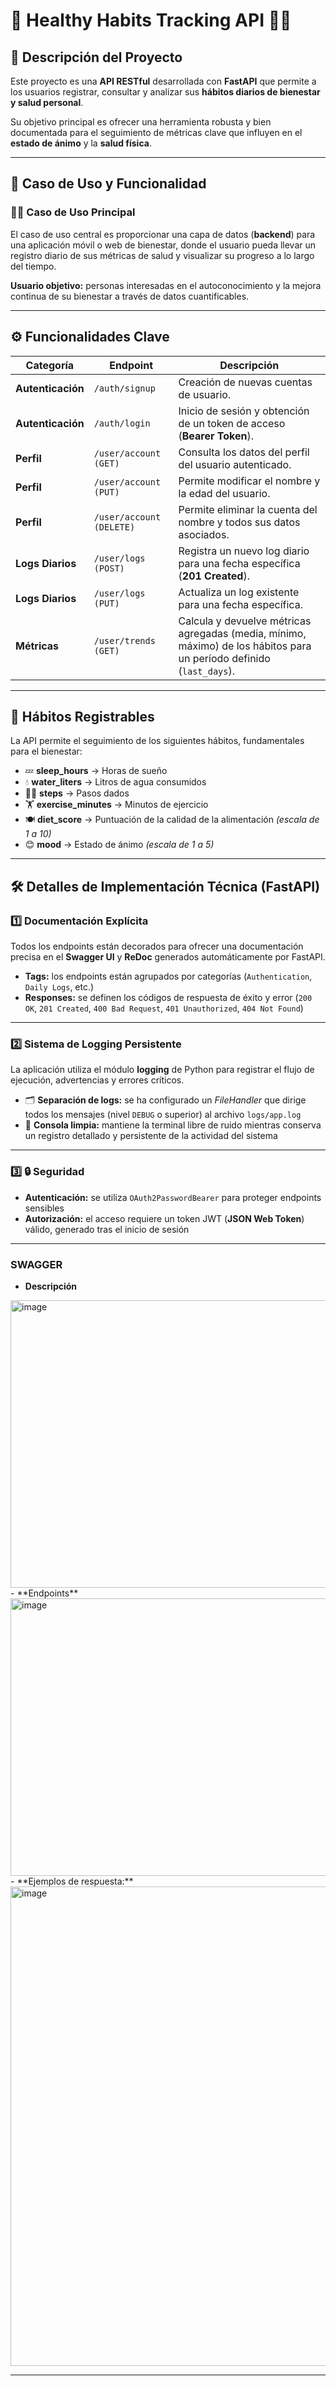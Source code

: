 # 🌿 Healthy Habits Tracking API 🧘‍♀️

## 📝 Descripción del Proyecto

Este proyecto es una **API RESTful** desarrollada con **FastAPI** que permite a los usuarios registrar, consultar y analizar sus **hábitos diarios de bienestar y salud personal**.

Su objetivo principal es ofrecer una herramienta robusta y bien documentada para el seguimiento de métricas clave que influyen en el **estado de ánimo** y la **salud física**.

---

## 🎯 Caso de Uso y Funcionalidad

### 🧘‍♀️ Caso de Uso Principal
El caso de uso central es proporcionar una capa de datos (**backend**) para una aplicación móvil o web de bienestar, donde el usuario pueda llevar un registro diario de sus métricas de salud y visualizar su progreso a lo largo del tiempo.

**Usuario objetivo:** personas interesadas en el autoconocimiento y la mejora continua de su bienestar a través de datos cuantificables.

---

## ⚙️ Funcionalidades Clave

| Categoría | Endpoint | Descripción |
|------------|-----------|-------------|
| **Autenticación** | `/auth/signup` | Creación de nuevas cuentas de usuario. |
| **Autenticación** | `/auth/login` | Inicio de sesión y obtención de un token de acceso (**Bearer Token**). |
| **Perfil** | `/user/account (GET)` | Consulta los datos del perfil del usuario autenticado. |
| **Perfil** | `/user/account (PUT)` | Permite modificar el nombre y la edad del usuario. |
| **Perfil** | `/user/account (DELETE)` | Permite eliminar la cuenta del nombre y todos sus datos asociados. |
| **Logs Diarios** | `/user/logs (POST)` | Registra un nuevo log diario para una fecha específica (**201 Created**). |
| **Logs Diarios** | `/user/logs (PUT)` | Actualiza un log existente para una fecha específica. |
| **Métricas** | `/user/trends (GET)` | Calcula y devuelve métricas agregadas (media, mínimo, máximo) de los hábitos para un período definido (`last_days`). |

---

## 💪 Hábitos Registrables

La API permite el seguimiento de los siguientes hábitos, fundamentales para el bienestar:

- 💤 **sleep_hours** → Horas de sueño  
- 💧 **water_liters** → Litros de agua consumidos  
- 🚶‍♀️ **steps** → Pasos dados  
- 🏋️ **exercise_minutes** → Minutos de ejercicio  
- 🍽️ **diet_score** → Puntuación de la calidad de la alimentación *(escala de 1 a 10)*  
- 😊 **mood** → Estado de ánimo *(escala de 1 a 5)*  

---

## 🛠️ Detalles de Implementación Técnica (FastAPI)

### 1️⃣ Documentación Explícita
Todos los endpoints están decorados para ofrecer una documentación precisa en el **Swagger UI** y **ReDoc** generados automáticamente por FastAPI.

- **Tags:** los endpoints están agrupados por categorías (`Authentication`, `Daily Logs`, etc.)  
- **Responses:** se definen los códigos de respuesta de éxito y error (`200 OK`, `201 Created`, `400 Bad Request`, `401 Unauthorized`, `404 Not Found`)

---

### 2️⃣ Sistema de Logging Persistente

La aplicación utiliza el módulo **logging** de Python para registrar el flujo de ejecución, advertencias y errores críticos.

- 🗂️ **Separación de logs:** se ha configurado un *FileHandler* que dirige todos los mensajes (nivel `DEBUG` o superior) al archivo `logs/app.log`  
- 🧼 **Consola limpia:** mantiene la terminal libre de ruido mientras conserva un registro detallado y persistente de la actividad del sistema  

---

### 3️⃣ 🔒 Seguridad

- **Autenticación:** se utiliza `OAuth2PasswordBearer` para proteger endpoints sensibles  
- **Autorización:** el acceso requiere un token JWT (**JSON Web Token**) válido, generado tras el inicio de sesión  

---

### SWAGGER
- **Descripción**
<img width="1159" height="460" alt="image" src="https://github.com/user-attachments/assets/af5e8ec9-d201-4f0c-9f10-bcbd4240c4aa" />
- **Endpoints**
<img width="983" height="444" alt="image" src="https://github.com/user-attachments/assets/28e38bc2-9a8d-441f-af2d-58a8b6303c92" />
- **Ejemplos de respuesta:**
 <img width="975" height="767" alt="image" src="https://github.com/user-attachments/assets/897d0424-ffb8-4165-876a-32ce390d49f6" />

  



---
